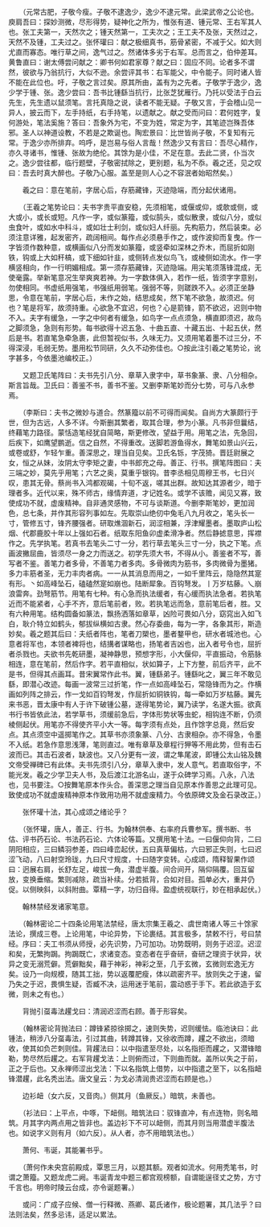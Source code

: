 <!-- { "loadSidebar": true } -->
　　（元常古肥，子敬今瘦。子敬不逮逸少，逸少不逮元常。此梁武帝之公论也。庾肩吾曰：探妙测微，尽形得势，疑神化之所为，惟张有道、锺元常、王右军其人也。张工夫第一，天然次之；锺天然第一，工夫次之；王工夫不及张，天然过之，天然不及锺，工夫过之。张怀瓘曰：献之极细真书，筋骨紧密，不减于父。如大则尤直而寡态。唯行草之间，逸气过之。然诸体多劣于右军。总而言之，伯仲差耳。黄鲁直曰：谢太傅尝问献之：卿书何如君家尊？献之曰：固应不同。论者多不谓然，彼欲与乃翁抗行，大似不逊。余尝评其书：右军能父，中令能子。同时诸人皆不能在此位也。吁，子敬之言过矣。原其所由，盖有为之先者。子敬学于逸少，逸少学于锺、张。逸少尝曰：吾书比锺繇当抗行，比张芝犹雁行。乃托以受法于白云先生，先生遗以鼠须笔。言托真隐之说，读者不能无疑。子敬又言，于会稽山见一异人，披云而下，左手持纸，右手持笔，以遗献之。献之受而问曰：君何姓字，复何游处，笔法奚施？答曰：吾象外为宅，不变为姓，常定为字，其笔迹岂殊吾体邪。圣人以神道设教，不若是之欺诞也。陶宏景曰：比世皆尚子敬，不复知有元常。于逸少亦所排弃。呜呼，是岂易与俗人言哉！然逸少又有言曰：吾尽心精作，亦久寻诸书，惟锺、张故为绝伦。其馀为是小佳，不足在意。去此二贤，仆当次之。逸少尝往都，临行题壁，子敬密拭除之，更别题，私为不忝。羲之还，见之叹曰：吾去时真大醉也。子敬乃心服。盖至是则人心之不容泯者始昭然矣。）

　　羲之曰：意在笔前，字居心后，存筋藏锋，灭迹隐端，而分起伏诸用。

　　（王羲之笔势论曰：夫书字贵平直安稳，先须相笔，或偃或仰，或欹或侧，或大或小，或长或短。凡作一字，或似篆籀，或似鹄头，或似散隶，或似八分，或似虫食叶，或如水中科斗，或如壮士利剑，或似妇人纤丽。先构筋力，然后装束。必须注意详雅，起发密齐，疏阔相间。每作点必须悬手作之，或作波抑而复曳。作一字皆须作数种意，或横画似八分而发如篆籀，或竖牵如深林之乔木，而屈折如刚铁，钩或上大如秆槁，或下细如针韭，或侧转点发似鸟飞，或棱侧如流水。作一字横竖相向，作一行明媚相成。第一须存筋藏锋，灭迹隐端。用尖笔须落锋混成，无使毫露。举新笔意况生举爽爽若神。为一字数体俱入，若作一纸，皆须字字意别，勿使相同。书虚纸用强笔，书强纸用弱笔。强弱不等，则蹉跌不入。必须正坐静思，令意在笔前，字居心后，未作之始，结思成矣，然下笔不欲急，故须迟。何也？笔是将军，故须持重。心欲急不宜迟，何也？心是箭锋，箭不欲迟，迟则中物不入。夫字有缓急，一字之中何者有缓急，如鸟字一点点须急，横直即须迟，故鸟之脚须急，急则有形势。每书欲得十迟五急、十曲五直、十藏五出、十起五伏，然后是书。若直笔急牵急裹，此但暂视似书，久味无力。又须用笔着墨不过三分，不得深浸，毛弱无势。墨用松节同研，久久不动弥佳也。○按此注引羲之笔势论，讹字甚多，今依墨池编校正。）

　　又题卫氏笔阵曰：夫书先引八分、章草入隶字中，草书象篆、隶、八分相杂。斯言旨哉。卫氏曰：善鉴不书，善书不鉴。又删李斯笔妙而分七势，可与八永参焉。

　　（李斯曰：夫书之微妙与道合。然篆籀以前不可得而闻矣。自尚方大篆颇行于世，但为古远，人多不详。今斯删其繁者，取其合理，参为小篆。凡书非但曩结，终藉笔力路径。蒙恬造笔经犹自简略，斯更修改，望益于用。用笔之法，先急回，后疾下，如鹰望鹏逝。信之自然，不得重改。送脚若游鱼得水，舞笔如景山兴云，或卷或舒，乍轻乍重。善深思之，理当自见矣。卫氏名铄，字茂猗。晋廷尉展之女，恒之从妹，汝阴太守李矩之妻，中书郎充之母。善正、行书。撰笔阵图曰：夫三端之妙，莫先乎用笔；六艺之奥，莫重乎银钩。昔李丞相见周穆王书，七日兴叹，患其无骨。蔡尚书入鸿都观碣，十旬不返，嗟其出群。故知达其源者少，暗于理者多。近代以来，殊不师古，缘情弃道，才记姓名。或学不该赡，闻见又寡，致使成功不就，虚废精神。自非通灵感物，不可与谈斯道。今删李斯笔妙，更加润色，总七条，并作其形容列事如左。先取崇山绝仞中兔毛八九月收之，笔头长一寸，管修五寸，锋齐腰强者。研取燋涸新石，润涩相兼，浮津耀墨者。墨取庐山松烟、代郡鹿胶十年以上强如石者。纸取东阳鱼卯虚柔滑净者。然后静摅意思，挥襟作之。先学执笔。若真书去笔头二寸一分，若行草去笔头三寸一分，执之下笔。点画波撇屈曲，皆须尽一身之力而送之。初学先须大书，不得从小。善鉴者不写，善写者不鉴。善笔力者多骨，不善笔力者多肉。多骨微肉为筋书，多肉微骨为墨猪。多力丰筋者圣，无力丰肉者病。一一从其消息而用之，一如千里阵云，隐隐然其寔有形。丶如高峰坠石，磕磕然寔如崩也。陆断犀象。百钩弩发。丨万岁枯藤。乀崩浪雷奔。劲弩筋节。用笔有七种。有心急而执法缓者，有心缓而执法急者。若执笔近而不能紧者，心手不齐，意后笔前者，败。若执笔远而急，意前笔后者，胜。又有六种用笔。结构圆备如篆法，飘扬洒落如章草，凶险可畏如八分，窈窕出入如飞白，耿介特立如鹤头，郁拔纵横如古隶。然心存委曲，每为一字，各象其形，斯造妙矣。羲之题其后曰：夫纸者阵也，笔者刀槊也，墨者鍪甲也，研水者城池也。心意者将军也，本领者裨将也，结搆者谋略也，扬笔者吉凶也，出入者号令也，屈折者杀戮也。夫欲书先乾研墨，凝神静思，预想字形，小大偃仰，平直振动，令筋脉相连，意在笔前，然后作字。若平直相似，状如算子，上下方整，前后齐平，此不是书，但得其点画耳。昔宋翼常作此书。翼，锺繇弟子。锺繇叱之，翼三年不敢见繇，即潜心改迹。每画一波常三过折笔，作一点如高峰坠石，常隐锋而为之。作横画如列阵之排云，作一戈如百钧弩发，作屈折如铜铁钩，每一牵如万岁枯藤。翼先来书恶，晋太康中有人于许下破锺公墓，遂得笔势论，翼乃读学，名遂大振。欲真书行书皆依此法，若学草书，须缓前急后，字体形势状等虫蛇，相钩连不断，仍须棱侧起伏。用笔亦不得使齐平小大一等。每字须有点处，且作馀字总竟，然后安点。其点须空中遥掷笔作之。其草书亦须象篆、八分、古隶相杂。亦不得急，令墨不入纸。若急作意思浅薄，笔则直过。唯有章草及章程行狎等不用此势，但有击石波而已。其击石波者，缺波也。又八分更有一波，谓之隼尾波，即锺公太山铭及魏文帝受禅碑已有此体。夫书先须引八分，章草入隶中，发人意气。若直取俗字，不能光发。羲之少学卫夫人书，及后渡江北游名山，遂于众碑学习焉。八永，八法也，见书要注。○按舞笔原本作头合。善深思之理当自见原本作善思之此理可见。致使成功不就虚废精神原本作致用功用不就虚废精力。今依原碑文及金石录改正。）

　　张怀瓘十法，其心成颂之绪论乎？

　　（张怀瓘，唐人，善正、行书。为翰林供奉、右率府兵曹参军。撰书断、书估、评书药石论、书法药石论、六体论等篇。又撰用笔十法。一曰偃仰向背，二曰阴阳相应，三曰鳞羽参差，四曰峰峦起伏，五曰真草偏枯，六曰邪正失则，七曰迟涩飞动，八曰射空玲珑，九曰尺寸规度，十曰随字变转。心成颂，隋释智果作颂曰：迥展右肩，长舒左足，峻拔一角，潜虚半腹。间合间开，隔仰隔覆。回互留放，变换垂缩。繁则减除，疏当补续。分若抵背，合如对目。孤单必大，重并仍促。以侧映斜，以斜附曲。覃精一字，功归自得。盈虚统视联行，妙在相承起伏。）

　　翰林禁经发诸家笔意。

　　（翰林密论二十四条论用笔法禁经，唐太宗集王羲之、虞世南诸人等三十馀家法论，撰成三卷。上论用笔，中论异势，下论裹结。其言极多，禁敕不行，号曰禁经。序曰：夫工书须从师授，必先识势，乃可加功。功势既明，则务于迟涩。迟涩和矣，无繁拘跼。拘跼既亡，求诸变态。变态者在乎奋研，奋研之理资于状异，状异之变无溺荒僻。荒僻黜矣，藉于神彩，神彩之至，几于玄微，玄微则宏逸无方矣。设乃一向规模，随其工拙，势以返覆肥瘦，体以疏密齐平。放则失之于速，留乃失之于迟，畏惧生疑，否臧不决，运用迷于笔前，震动惑于手下。若此欲造于玄微，则未之有也。）

　　背抛引虿毒法趯戈曰：清润迟涩而右顾。善于形容矣。

　　（翰林密论背抛法曰：蹲锋紧掠徐掷之，速则失势，迟则缓怯。临池诀曰：此锺法，稍涉八分虿毒法，引过其曲，转蹲其锋，又徐收而蹲，趯之不欲出，须暗收，使其如负芒刺则佳。背趯法曰：以中指遣至尽处，以名指拒而趯之，又潜锋暗勒，势尽然后趯之。右军背趯戈法：上则俯而过，下则曲而就。盖所以失之于前，正之于后也。又永禅师涩出戈法：下以名指筑上借势，以中指遣之至下，以名指衄锋潜趯，此名秃出法。唐文皇云：为戈必清润贵迟涩而右顾是也。）

　　边衫衄（女六反，又音肉。）侧其月（鱼厥反。）暗筑，未善也。

　　（衫法曰：上平点，中啄，下衄侧。暗筑法曰：驭锋直冲，有点连物，则名暗筑。月其字内两点用之皆非也。盖边衫下不可以衄侧，而其月则当用潜虚半腹法也。如说字义则有月（如六反）。从人者，亦不用暗筑法也。）

　　萧何、韦诞，其能署书乎。

　　（萧何作未央宫前殿成，覃思三月，以题其额。观者如流水。何用秃笔书，时谓之萧籀。又题龙虎二阙。韦诞青龙中题三都宫观榜额，自谓能逞径丈之势，方寸千言也。明帝时陵云台成，亦令诞题署。）

　　或问：广成子应候、僧一行释微、燕卿、葛氏诸作，极论题署，其几法乎？曰法则法矣，然多忌讳，适足以累法。

